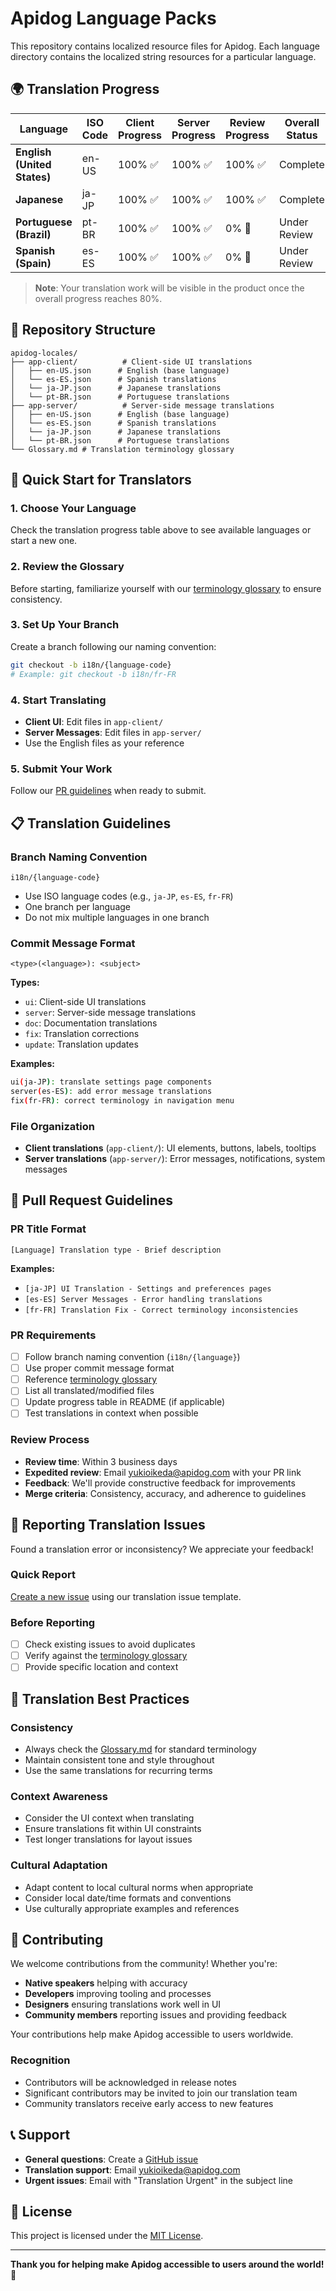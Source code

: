 # Apidog Language Packs

This repository contains localized resource files for Apidog. Each language directory contains the localized string resources for a particular language.

## 🌍 Translation Progress

| Language                    | ISO Code | Client Progress | Server Progress | Review Progress | Overall Status |
| --------------------------- | -------- | --------------- | --------------- | --------------- | -------------- |
| **English (United States)** | en-US    | 100% ✅         | 100% ✅         | 100% ✅         | Complete       |
| **Japanese**                | ja-JP    | 100% ✅         | 100% ✅         | 100% ✅         | Complete       |
| **Portuguese (Brazil)**     | pt-BR    | 100% ✅         | 100% ✅         | 0% 🔄          | Under Review   |
| **Spanish (Spain)**         | es-ES    | 100% ✅         | 100% ✅         | 0% 🔄          | Under Review   |

> **Note**: Your translation work will be visible in the product once the overall progress reaches 80%.

## 📁 Repository Structure

```
apidog-locales/
├── app-client/          # Client-side UI translations
│   ├── en-US.json      # English (base language)
│   └── es-ES.json      # Spanish translations
│   └── ja-JP.json      # Japanese translations
│   └── pt-BR.json      # Portuguese translations
├── app-server/          # Server-side message translations
│   ├── en-US.json      # English (base language)
│   └── es-ES.json      # Spanish translations
│   └── ja-JP.json      # Japanese translations
│   └── pt-BR.json      # Portuguese translations
└── Glossary.md # Translation terminology glossary
```

## 🚀 Quick Start for Translators

### 1. Choose Your Language

Check the translation progress table above to see available languages or start a new one.

### 2. Review the Glossary

Before starting, familiarize yourself with our [terminology glossary](Glossary.md) to ensure consistency.

### 3. Set Up Your Branch

Create a branch following our naming convention:

```bash
git checkout -b i18n/{language-code}
# Example: git checkout -b i18n/fr-FR
```

### 4. Start Translating

- **Client UI**: Edit files in `app-client/`
- **Server Messages**: Edit files in `app-server/`
- Use the English files as your reference

### 5. Submit Your Work

Follow our [PR guidelines](#-pull-request-guidelines) when ready to submit.

## 📋 Translation Guidelines

### Branch Naming Convention

```
i18n/{language-code}
```

- Use ISO language codes (e.g., `ja-JP`, `es-ES`, `fr-FR`)
- One branch per language
- Do not mix multiple languages in one branch

### Commit Message Format

```
<type>(<language>): <subject>
```

**Types:**

- `ui`: Client-side UI translations
- `server`: Server-side message translations
- `doc`: Documentation translations
- `fix`: Translation corrections
- `update`: Translation updates

**Examples:**

```bash
ui(ja-JP): translate settings page components
server(es-ES): add error message translations
fix(fr-FR): correct terminology in navigation menu
```

### File Organization

- **Client translations** (`app-client/`): UI elements, buttons, labels, tooltips
- **Server translations** (`app-server/`): Error messages, notifications, system messages

## 🔄 Pull Request Guidelines

### PR Title Format

```
[Language] Translation type - Brief description
```

**Examples:**

- `[ja-JP] UI Translation - Settings and preferences pages`
- `[es-ES] Server Messages - Error handling translations`
- `[fr-FR] Translation Fix - Correct terminology inconsistencies`

### PR Requirements

- [ ] Follow branch naming convention (`i18n/{language}`)
- [ ] Use proper commit message format
- [ ] Reference [terminology glossary](Glossary.md)
- [ ] List all translated/modified files
- [ ] Update progress table in README (if applicable)
- [ ] Test translations in context when possible

### Review Process

- **Review time**: Within 3 business days
- **Expedited review**: Email yukioikeda@apidog.com with your PR link
- **Feedback**: We'll provide constructive feedback for improvements
- **Merge criteria**: Consistency, accuracy, and adherence to guidelines

## 🐛 Reporting Translation Issues

Found a translation error or inconsistency? We appreciate your feedback!

### Quick Report

[Create a new issue](https://github.com/apidog/apidog-locales/issues/new?template=translation_issue.md) using our translation issue template.

### Before Reporting

- [ ] Check existing issues to avoid duplicates
- [ ] Verify against the [terminology glossary](Glossary.md)
- [ ] Provide specific location and context

## 🎯 Translation Best Practices

### Consistency

- Always check the [Glossary.md](Glossary.md) for standard terminology
- Maintain consistent tone and style throughout
- Use the same translations for recurring terms

### Context Awareness

- Consider the UI context when translating
- Ensure translations fit within UI constraints
- Test longer translations for layout issues

### Cultural Adaptation

- Adapt content to local cultural norms when appropriate
- Consider local date/time formats and conventions
- Use culturally appropriate examples and references

## 🤝 Contributing

We welcome contributions from the community! Whether you're:

- **Native speakers** helping with accuracy
- **Developers** improving tooling and processes
- **Designers** ensuring translations work well in UI
- **Community members** reporting issues and providing feedback

Your contributions help make Apidog accessible to users worldwide.

### Recognition

- Contributors will be acknowledged in release notes
- Significant contributors may be invited to join our translation team
- Community translators receive early access to new features

## 📞 Support

- **General questions**: Create a [GitHub issue](https://github.com/apidog/apidog-locales/issues/new)
- **Translation support**: Email yukioikeda@apidog.com
- **Urgent issues**: Email with "Translation Urgent" in the subject line

## 📄 License

This project is licensed under the [MIT License](LICENSE.md).

---

**Thank you for helping make Apidog accessible to users around the world! 🌟**
